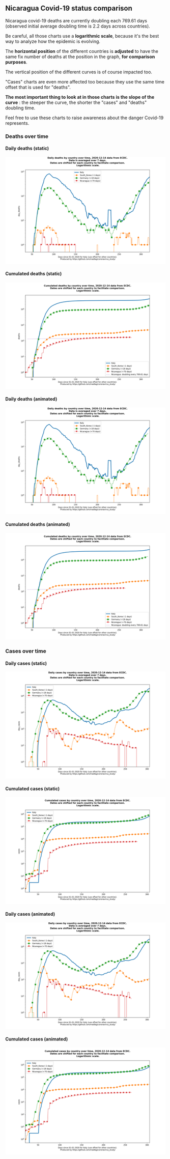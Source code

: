 ## Nicaragua Covid-19 status comparison 

Nicaragua covid-19 deaths are currently doubling each 769.61 days (observed initial average doubling time is 2.2 days across countries).



Be careful, all those charts use a **logarithmic scale**, because it's the best way to analyze how the epidemic is evolving.
 
The **horizontal position** of the different countries is **adjusted** to have the same fix number of deaths at the position in the graph, **for comparison purposes**.

The vertical position of the different curves is of course impacted too.

"Cases" charts are even more affected too because they use the same time offset that is used for "deaths".

**The most important thing to look at in those charts is the slope of the curve** : the steeper the curve, the shorter the "cases" and "deaths" doubling time.

Feel free to use these charts to raise awareness about the danger Covid-19 represents. 


 
### Deaths over time
 
#### Daily deaths (static)
![Nicaragua covid-19 daily deaths static chart](https://raw.githubusercontent.com/madlag/coronavirus_study/master/notebooks/graphs/2020-12-14/countries/Nicaragua/2020-12-14_Nicaragua_day_deaths.png "Nicaragua covid-19 day_deaths static chart")   
 
#### Cumulated deaths (static)
![Nicaragua covid-19 cumulated deaths static chart](https://raw.githubusercontent.com/madlag/coronavirus_study/master/notebooks/graphs/2020-12-14/countries/Nicaragua/2020-12-14_Nicaragua_deaths.png "Nicaragua covid-19 deaths static chart")   
 
#### Daily deaths (animated)
![Nicaragua covid-19 daily deaths animated chart](https://raw.githubusercontent.com/madlag/coronavirus_study/master/notebooks/graphs/2020-12-14/countries/Nicaragua/2020-12-14_Nicaragua_day_deaths.gif "Nicaragua covid-19 day_deaths animated chart")   
 
#### Cumulated deaths (animated)
![Nicaragua covid-19 cumulated deaths animated chart](https://raw.githubusercontent.com/madlag/coronavirus_study/master/notebooks/graphs/2020-12-14/countries/Nicaragua/2020-12-14_Nicaragua_deaths.gif "Nicaragua covid-19 deaths animated chart")   

 
### Cases over time
 
#### Daily cases (static)
![Nicaragua covid-19 daily cases static chart](https://raw.githubusercontent.com/madlag/coronavirus_study/master/notebooks/graphs/2020-12-14/countries/Nicaragua/2020-12-14_Nicaragua_day_cases.png "Nicaragua covid-19 day_cases static chart")   
 
#### Cumulated cases (static)
![Nicaragua covid-19 cumulated cases static chart](https://raw.githubusercontent.com/madlag/coronavirus_study/master/notebooks/graphs/2020-12-14/countries/Nicaragua/2020-12-14_Nicaragua_cases.png "Nicaragua covid-19 cases static chart")   
 
#### Daily cases (animated)
![Nicaragua covid-19 daily cases animated chart](https://raw.githubusercontent.com/madlag/coronavirus_study/master/notebooks/graphs/2020-12-14/countries/Nicaragua/2020-12-14_Nicaragua_day_cases.gif "Nicaragua covid-19 day_cases animated chart")   
 
#### Cumulated cases (animated)
![Nicaragua covid-19 cumulated cases animated chart](https://raw.githubusercontent.com/madlag/coronavirus_study/master/notebooks/graphs/2020-12-14/countries/Nicaragua/2020-12-14_Nicaragua_cases.gif "Nicaragua covid-19 cases animated chart")   

